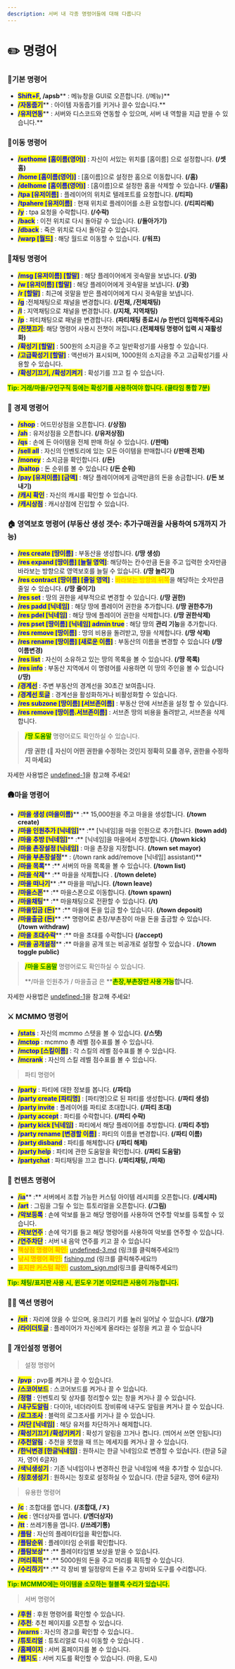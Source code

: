 ```yaml
---
description: 서버 내 각종 명령어들에 대해 다룹니다
---
```


# ✏️ 명령어

### 🌟기본 명령어

* <mark style="color:blue;">**Shift+F**</mark>**, **<mark style="color:blue;">**/apsb**</mark>** : 메뉴창을 GUI로 오픈합니다. (/메뉴)**
* <mark style="color:blue;">**/자동줍기**</mark>** : 아이템 자동줍기를 키거나 끌수 있습니다.**
* <mark style="color:blue;">**/유저연동**</mark>** : 서버와 디스코드와 연동할 수 있으며, 서버 내 역할을 지급 받을 수 있습니다.**

### 🚶이동 명령어

* <mark style="color:blue;">**/sethome**</mark> <mark style="color:blue;">**\[홈이름(영어)]**</mark> : 자신이 서있는 위치를 \[홈이름] 으로 설정합니다. **(/셋홈)**
* <mark style="color:blue;">**/home \[홈이름(영어)]**</mark> : \[홈이름]으로 설정한 홈으로 이동합니다. **(/홈)**
* <mark style="color:blue;">**/delhome**</mark> <mark style="color:blue;">**\[홈이름(영어)]**</mark> : \[홈이름]으로 설정한 홈을 삭제할 수 있습니다. **(/델홈)**
* <mark style="color:blue;">**/tpa \[유저이름]**</mark> : 플레이어의 위치로 텔레포트를 요청합니다. **(/티피)**
* <mark style="color:blue;">**/tpahere \[유저이름]**</mark> : 현재 위치로 플레이어를 소환 요청합니다. **(/티피리퀘)**
* <mark style="color:blue;">**/y**</mark> : tpa 요청을 수락합니다. **(/수락)**
* <mark style="color:blue;">**/back**</mark> : 이전 위치로 다시 돌아갈 수 있습니다. **(/돌아가기)**
* <mark style="color:blue;">**/dback**</mark> : 죽은 위치로 다시 돌아갈 수 있습니다.
* <mark style="color:blue;">**/warp \[월드]**</mark> : 해당 월드로 이동할 수 있습니다. **(/워프)**

### 💬채팅 명령어

* <mark style="color:blue;">**/msg \[유저이름] \[할말]**</mark> : 해당 플레이어에게 귓속말을 보냅니다. **(/귓)**
* <mark style="color:blue;">**/w \[유저이름] \[할말]**</mark> : 해당 플레이어에게 귓속말을 보냅니다. **(/귓)**
* <mark style="color:blue;">**/r \[할말]**</mark> : 최근에 귓말을 받은 플레이어에게 다시 귓속말을 보냅니다.
* <mark style="color:blue;">**/g**</mark> :전체채팅으로 채널을 변경합니다. **(/전채, /전체채팅)**
* <mark style="color:blue;">**/l**</mark> : 지역채팅으로 채널을 변경합니다. **(/지채, 지역채팅)**
* <mark style="color:blue;">**/p**</mark> : 파티채팅으로 패널을 변경합니다. **(파티채팅 종료시 /p 한번더 입력해주세요)**
* <mark style="color:blue;">**/전챗끄기**</mark>: 해당 명령어 사용시 전챗이 꺼집니다.**(전체채팅 명령어 입력 시 재활성화)**
* <mark style="color:blue;">**/확성기 \[할말]**</mark> : 500원의 소지금을 주고 일반확성기를 사용할 수 있습니다.
* <mark style="color:blue;">**/고급확성기 \[할말]**</mark> : 액션바가 표시되며, 1000원의 소지금을 주고 고급확성기를 사용할 수 있습니다.
* <mark style="color:blue;">**/확성기끄기, /확성기켜기**</mark> : 확성기를 끄고 킬 수 있습니다.

<mark style="color:green;">**Tip: 거래/마을/구인구직 등에는 확성기를 사용하여야 합니다. (쿨타임 통합 7분)**</mark>

### 💸 경제 명령어

* <mark style="color:blue;">**/shop**</mark> : 어드민상점을 오픈합니다. **(/상점)**
* <mark style="color:blue;">**/ah**</mark> : 유저상점을 오픈합니다. **(/유저상점)**
* <mark style="color:blue;">**/qs**</mark> : 손에 든 아이템을 전체 판매 하실 수 있습니다.﻿ **(/판매)**
* <mark style="color:blue;">**/sell all**</mark> : 자신의 인벤토리에 있는 모든 아이템을 판매합니다 **(/판매 전체)**
* <mark style="color:blue;">**/money**</mark> : 소지금을 확인합니다. **(/돈)**
* <mark style="color:blue;">**/baltop**</mark> : 돈 순위를 볼 수 있습니다 **(/돈 순위)**
* <mark style="color:blue;">**/pay \[유저이름] \[금액]**</mark> : 해당 플레이어에게 금액만큼의 돈을 송금합니다. **(/돈 보내기)**
* <mark style="color:blue;">**/캐시 확인**</mark> : 자신의 캐시를 확인할 수 있습니다.
* <mark style="color:blue;">**/캐시상점**</mark> : 캐시상점에 진입할 수 있습니다.

### 🏠 영역보호 명령어 (부동산 생성 갯수: 추가구매권을 사용하여 5개까지 가능)

* <mark style="color:blue;">**/res create \[땅이름]**</mark> : 부동산을 생성합니다. **(/땅 생성)**
* <mark style="color:blue;">**/res expand \[땅이름] \[늘릴 영역]**</mark>: 해당하는 칸수만큼 돈을 주고 입력한 숫자만큼 바라보는 방향으로 영역보호를 늘릴 수 있습니다. **(/땅 늘리기)**
* <mark style="color:blue;">**/res contract \[땅이름] \[줄일 영역]**</mark> : <mark style="color:orange;">바라보는 방향의 뒤쪽</mark>을 해당하는 숫자만큼 줄일 수 있습니다. **(/땅 줄이기)**
* <mark style="color:blue;">**/res set**</mark> : 땅의 권한을 세부적으로 변경할 수 있습니다. **(/땅 권한)**
* <mark style="color:blue;">**/res padd \[닉네임]**</mark> : 해당 땅에 플레이어 권한을 추가합니다. **(/땅 권한추가)**
* <mark style="color:blue;">**/res pdel \[닉네임]**</mark> : 해당 땅에 플레이어 권한을 삭제합니다. **(/땅 권한삭제)**
* <mark style="color:blue;">**/res pset \[땅이름] \[닉네임] admin true**</mark> : 해당 땅의 **관리 기능**을 추가합니다.
* <mark style="color:blue;">**/res remove \[땅이름]**</mark> : 땅의 비용을 돌려받고, 땅을 삭제합니다. **(/땅 삭제)**
* <mark style="color:blue;">**/res rename \[땅이름] \[새로운 이름]**</mark> : 부동산의 이름을 변경할 수 있습니다 **(/땅 이름변경)**
* <mark style="color:blue;">**/res list**</mark> : 자신이 소유하고 있는 땅의 목록을 볼 수 있습니다. **(/땅 목록)**
* <mark style="color:blue;">**/res info**</mark> : 부동산 지역에서 이 명령어를 사용하면 이 땅의 주인을 볼 수 있습니다 **(/땅)**
* <mark style="color:blue;">**/경계선**</mark> : 주변 부동산의 경계선을 30초간 보여줍니다.
* <mark style="color:blue;">**/경계선 토글**</mark> : 경계선을 활성화하거나 비활성화할 수 있습니다.
* <mark style="color:blue;">**/res subzone \[땅이름] \[서브존이름]**</mark> : 부동산 안에 서브존을 설정 할 수 있습니다.
* <mark style="color:blue;">**/res remove \[땅이름.서브존이름]**</mark> : 서브존 땅의 비용을 돌려받고, 서브존을 삭제합니다.

> <mark style="color:green;">**/땅 도움말**</mark> 명령어로도 확인하실 수 있습니다.
>
> **/땅 권한 (🛑 자신이 어떤 권한을 수정하는 것인지 정확히 모를 경우, 권한을 수정하지 마세요)**

자세한 사용법은 [undefined-1](../server/undefined-1/ "mention")을 참고해 주세요!

### 🛖마을 명령어

* <mark style="color:blue;">**/마을 생성 (마을이름)**</mark>** :** 15,000원을 주고 마을을 생성합니다. **(/town create)**
* <mark style="color:blue;">**/마을 인원추가 \[닉네임]**</mark>** :** \[닉네임]을 마을 인원으로 추가합니다. **(town add)**
* <mark style="color:blue;">**/마을 추방 \[닉네임]**</mark>** :** \[닉네임]을 마을에서 추방합니다. **(/town kick)**
* <mark style="color:blue;">**/마을 촌장설정 \[닉네임]**</mark> : 마을 촌장을 지정합니다. **(/town set mayor)**
* <mark style="color:blue;">**/마을 부촌장설정**</mark>** : (/town rank add/remove \[닉네임] assistant)**
* <mark style="color:blue;">**/마을 목록**</mark>** :** 서버의 마을 목록을 볼 수 있습니다. **(/town list)**
* <mark style="color:blue;">**/마을 삭제**</mark>** :** 마을을 삭제합니다 . **(/town delete)**
* <mark style="color:blue;">**/마을 떠나기**</mark>** :** 마을을 떠납니다. **(/town leave)**
* <mark style="color:blue;">**/마을스폰**</mark>** :** 마을스폰으로 이동합니다. **(/town spawn)**
* <mark style="color:blue;">**/마을채팅**</mark>** :** 마을채팅으로 전환할 수 있습니다. **(/t)**
* <mark style="color:blue;">**/마을입금 (돈)**</mark>** :** 마을에 돈을 입금 할수 있습니다. **(/town deposit)**
* <mark style="color:blue;">**/마을출금 (돈)**</mark>** :** 명령어로 촌장/부촌장이 마을 돈을 출금할 수 있습니다. **(/town withdraw)**
* <mark style="color:blue;">**/마을 초대수락**</mark>** :** 마을 초대를 수락합니다 **(/accept)**
* <mark style="color:blue;">**/마을 공개설정**</mark>** :** 마을을 공개 또는 비공개로 설정할 수 있습니다 . **(/town toggle public)**

> <mark style="color:green;">**/마을 도움말**</mark> 명령어로도 확인하실 수 있습니다.
>
> **/마을 인원추가 / 마을출금 은 **<mark style="color:green;">**촌장,부촌장만 사용 가능**</mark>**합니다.**

자세한 사용법은 [undefined-1](../server/undefined-1/ "mention")을 참고해 주세요!

### ⚔️ MCMMO 명령어

* <mark style="color:blue;">**/stats**</mark> : 자신의 mcmmo 스텟을 볼 수 있습니다.﻿ **(/스텟)**
* <mark style="color:blue;">**/mctop**</mark> : mcmmo 총 레벨 점수표를 볼 수 있습니다.
* <mark style="color:blue;">**/mctop \[스킬이름]**</mark> : 각 스킬의 레벨 점수표를 볼 수 있습니다.
* <mark style="color:blue;">**/mcrank**</mark> : 자신의 스킬 레벨 점수표를 볼 수 있습니다.

> 파티 명령어

* <mark style="color:blue;">**/party**</mark> : 파티에 대한 정보를 봅니다. **(/파티)**
* <mark style="color:blue;">**/party create \[파티명]**</mark> : \[파티명]으로 된 파티를 생성합니다. **(/파티 생성)**
* <mark style="color:blue;">**/party invite**</mark> : 플레이어를 파티로 초대합니다. **(/파티 초대)**
* <mark style="color:blue;">**/party accept**</mark> : 파티를 수락합니다. **(/파티 수락)**
* <mark style="color:blue;">**/party kick \[닉네임]**</mark> : 파티에서 해당 플레이어를 추방합니다. **(/파티 추방)**
* <mark style="color:blue;">**/party rename \[변경할 이름]**</mark> : 파티의 이름을 변경합니다. **(/파티 이름)**
* <mark style="color:blue;">**/party disband**</mark> : 파티를 해체합니다 **(/파티 해체)**
* <mark style="color:blue;">**/party help**</mark> : 파티에 관한 도움말을 확인합니다. **(/파티 도움말)**
* <mark style="color:blue;">**/partychat**</mark> : 파티채팅을 끄고 켭니다. **(/파티채팅, /파채)**

### 🎨 컨텐츠 명령어

* <mark style="color:blue;">**/ia**</mark>** :** 서버에서 조합 가능한 커스텀 아이템 레시피를 오픈합니다. **(/레시피)**
* <mark style="color:blue;">**/art**</mark> : 그림을 그릴 수 있는 튜토리얼을 오픈합니다. **(/그림)**
* <mark style="color:blue;">**/악보등록**</mark> : 손에 악보를 들고 해당 명령어를 사용하여 연주할 악보를 등록할 수 있습니다.
* <mark style="color:blue;">**/악보연주**</mark> : 손에 악기를 들고 해당 명령어를 사용하여 악보를 연주할 수 있습니다.
* <mark style="color:blue;">**/연주차단**</mark> : 서버 내 음악 연주를 키고 끌 수 있습니다
* <mark style="color:orange;">**책상점 명령어 확인:**</mark> [undefined-3.md](../.-.-.-./undefined-3.md "mention") (링크를 클릭해주세요!!)
* <mark style="color:orange;">**낚시 명령어 확인:**</mark> [fishing.md](../contents/fishing.md "mention") (링크를 클릭해주세요!!)
* <mark style="color:orange;">**표지판 커스텀 확인:**</mark> [custom\_sign.md](../contents/custom\_sign.md "mention")(링크를 클릭해주세요!!)

<mark style="color:green;">**Tip: 채팅/표지판 사용 시, 윈도우 기본 이모티콘 사용이 가능합니다.**</mark>

### 🤸‍♂ 액션 명령어

* <mark style="color:blue;">**/sit**</mark> : 자리에 앉을 수 있으며, 웅크리기 키를 눌러 일어날 수 있습니다. **(/앉기)**
* <mark style="color:blue;">**/라이더토글**</mark> : 플레이어가 자신에게 올라타는 설정을 켜고 끌 수 있습니다

### 📝 개인설정 명령어

> 설정 명령어

* <mark style="color:blue;">**/pvp**</mark> : pvp를 켜거나 끌 수 있습니다.﻿
* <mark style="color:blue;">**/스코어보드**</mark> : 스코어보드를 켜거나 끌 수 있습니다.
* <mark style="color:blue;">**/정렬**</mark> : 인벤토리 및 상자를 정리할수 있는 창을 켜거나 끌 수 있습니다.
* <mark style="color:blue;">**/내구도알림**</mark> : 다이아, 네더라이트 장비류에 내구도 알림을 켜거나 끌 수 있습니다.
* <mark style="color:blue;">**/로그조사**</mark> : 블럭의 로그조사를 키거나 끌 수 있습니다.
* <mark style="color:blue;">**/차단 \[닉네임]**</mark> : 해당 유저를 차단하거나 해제합니다.
* <mark style="color:blue;">**/확성기끄기 /확성기켜기**</mark> : 확성기 알림을 끄거나 켭니다. (띄어서 쓰면 안됩니다)
* <mark style="color:blue;">**/추천알림**</mark> : 추천을 못했을 때 뜨는 메세지를 켜거나 끌 수 있습니다.
* <mark style="color:blue;">**/한닉변경 \[한글닉네임]**</mark> : 원하시는 한글 닉네임으로 변경할 수 있습니다. (한글 5글자, 영어 6글자)
* <mark style="color:blue;">**/색닉생성기**</mark> : 기존 닉네임이나 변경하신 한글 닉네임에 색을 추가할 수 있습니다.
* <mark style="color:blue;">**/칭호생성기**</mark> : 원하시는 칭호로 설정하실 수 있습니다. (한글 5글자, 영어 6글자)

> 유용한 명령어

* <mark style="color:blue;">**/c**</mark> : 조합대를 엽니다. **(/조합대, /ㅈ)**
* <mark style="color:blue;">**/ec**</mark> : 엔더상자를 엽니다. **(/엔더상자)**
* <mark style="color:blue;">**/tt**</mark> : 쓰레기통을 엽니다. **(/쓰레기통)**
* <mark style="color:blue;">**/플탐**</mark> : 자신의 플레이타임을 확인합니다.
* <mark style="color:blue;">**/플탐순위**</mark> : 플레이타임 순위를 확인합니다.
* <mark style="color:blue;">**/플탐보상**</mark>** :** 플레이타임별 보상을 받을 수 있습니다.
* <mark style="color:blue;">**/머리획득**</mark>** :** 5000원의 돈을 주고 머리를 획득할 수 있습니다.
* <mark style="color:blue;">**/수리하기**</mark>** :** 각 장비 별 일정량의 돈을 주고 장비와 도구를 수리합니다.

<mark style="color:green;">**Tip: MCMMO에는 아이템을 소모하는 철블록 수리가 있습니다.**</mark>

> 서버 명령어

* <mark style="color:blue;">**/후원**</mark> : 후원 명령어를 확인할 수 있습니다.
* <mark style="color:blue;">**/추천**</mark>: 추천 페이지를 오픈할 수 있습니다.
* <mark style="color:blue;">**/warns**</mark> : 자신의 경고를 확인할 수 있습니다..
* <mark style="color:blue;">**/튜토리얼**</mark> : 튜토리얼로 다시 이동할 수 있습니다 .
* <mark style="color:blue;">**/홈페이지**</mark> : 서버 홈페이지를 볼 수 있습니다.
* <mark style="color:blue;">**/웹지도**</mark> : 서버 지도를 확인할 수 있습니다. (마을, 도시)
